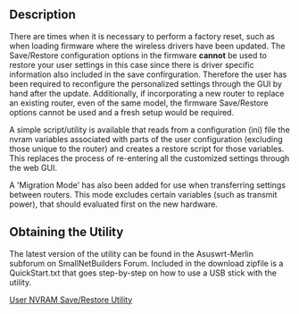 ## Description #
There are times when it is necessary to perform a factory reset, such as when loading firmware where the wireless drivers have been updated.  The Save/Restore configuration options in the firmware **cannot** be used to restore your user settings in this case since there is driver specific information also included in the save confirguration.  Therefore the user has been required to reconfigure the personalized settings through the GUI by hand after the update.  Additionally, if incorporating a new router to replace an existing router, even of the same model, the firmware Save/Restore options cannot be used and a fresh setup would be required.

A simple script/utility is available that reads from a configuration (ini) file the nvram variables associated with parts of the user configuration (excluding those unique to the router) and creates a restore script for those variables. This replaces the process of re-entering all the customized settings through the web GUI. 

A 'Migration Mode' has also been added for use when transferring settings between routers. This mode excludes certain variables (such as transmit power), that should evaluated first on the new hardware.

## Obtaining the Utility #
The latest version of the utility can be found in the Asuswrt-Merlin subforum on SmallNetBuilders Forum.  Included in the download zipfile is a QuickStart.txt that goes step-by-step on how to use a USB stick with the utility.
 
[User NVRAM Save/Restore Utility](http://forums.smallnetbuilder.com/showthread.php?t=19521)